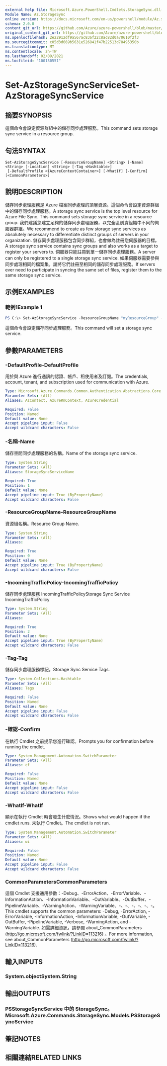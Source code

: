 ```yaml
---
external help file: Microsoft.Azure.PowerShell.Cmdlets.StorageSync.dll-Help.xml
Module Name: Az.StorageSync
online version: https://docs.microsoft.com/en-us/powershell/module/Az.storagesync/set-Azstoragesyncservice
schema: 2.0.0
content_git_url: https://github.com/Azure/azure-powershell/blob/master/src/StorageSync/StorageSync/help/Set-AzStorageSyncService.md
original_content_git_url: https://github.com/Azure/azure-powershell/blob/master/src/StorageSync/StorageSync/help/Set-AzStorageSyncService.md
ms.openlocfilehash: 2e22912df9a567ac836f22c8ac82d0a70610f2f3
ms.sourcegitcommit: c05d3d669b5631e526841f47b22513d78495350b
ms.translationtype: MT
ms.contentlocale: zh-TW
ms.lasthandoff: 02/09/2021
ms.locfileid: "100130551"
---
```

# <span data-ttu-id="be0b0-101">Set-AzStorageSyncService</span><span class="sxs-lookup"><span data-stu-id="be0b0-101">Set-AzStorageSyncService</span></span>

## <span data-ttu-id="be0b0-102">摘要</span><span class="sxs-lookup"><span data-stu-id="be0b0-102">SYNOPSIS</span></span>
<span data-ttu-id="be0b0-103">這個命令會設定資源群組中的儲存同步處理服務。</span><span class="sxs-lookup"><span data-stu-id="be0b0-103">This command sets storage sync service in a resource group.</span></span>

## <span data-ttu-id="be0b0-104">句法</span><span class="sxs-lookup"><span data-stu-id="be0b0-104">SYNTAX</span></span>

```
Set-AzStorageSyncService [-ResourceGroupName] <String> [-Name] <String> [-Location] <String> [-Tag <Hashtable>]
 [-DefaultProfile <IAzureContextContainer>] [-WhatIf] [-Confirm] [<CommonParameters>]
```

## <span data-ttu-id="be0b0-105">說明</span><span class="sxs-lookup"><span data-stu-id="be0b0-105">DESCRIPTION</span></span>
<span data-ttu-id="be0b0-106">儲存同步處理服務是 Azure 檔案同步處理的頂層資源。這個命令會設定資源群組中的儲存同步處理服務。</span><span class="sxs-lookup"><span data-stu-id="be0b0-106">A storage sync service is the top level resource for Azure File Sync. This command sets storage sync service in a resource group.</span></span> <span data-ttu-id="be0b0-107">我們建議您建立足夠的儲存同步處理服務，以完全區別貴組織中不同的伺服器群組。</span><span class="sxs-lookup"><span data-stu-id="be0b0-107">We recommend to create as few storage sync services as absolutely necessary to differentiate distinct groups of servers in your organization.</span></span> <span data-ttu-id="be0b0-108">儲存同步處理服務包含同步群組，也會做為註冊您伺服器的目標。</span><span class="sxs-lookup"><span data-stu-id="be0b0-108">A storage sync service contains sync groups and also works as a target to register your servers to.</span></span> <span data-ttu-id="be0b0-109">伺服器只能註冊到單一儲存同步處理服務。</span><span class="sxs-lookup"><span data-stu-id="be0b0-109">A server can only be registered to a single storage sync service.</span></span> <span data-ttu-id="be0b0-110">如果伺服器需要參與同步處理相同的檔案集，請將它們註冊至相同的儲存同步處理服務。</span><span class="sxs-lookup"><span data-stu-id="be0b0-110">If servers ever need to participate in syncing the same set of files, register them to the same storage sync service.</span></span>

## <span data-ttu-id="be0b0-111">示例</span><span class="sxs-lookup"><span data-stu-id="be0b0-111">EXAMPLES</span></span>

### <span data-ttu-id="be0b0-112">範例1</span><span class="sxs-lookup"><span data-stu-id="be0b0-112">Example 1</span></span>
```powershell
PS C:\> Set-AzStorageSyncService -ResourceGroupName "myResourceGroup" -StorageSyncServiceName "myStorageSyncServiceName" -IncomingTrafficPolicy "AllowAllTraffic"
```

<span data-ttu-id="be0b0-113">這個命令會設定儲存同步處理服務。</span><span class="sxs-lookup"><span data-stu-id="be0b0-113">This command will set a storage sync service.</span></span>

## <span data-ttu-id="be0b0-114">參數</span><span class="sxs-lookup"><span data-stu-id="be0b0-114">PARAMETERS</span></span>

### <span data-ttu-id="be0b0-115">-DefaultProfile</span><span class="sxs-lookup"><span data-stu-id="be0b0-115">-DefaultProfile</span></span>
<span data-ttu-id="be0b0-116">用於與 Azure 進行通訊的認證、帳戶、租使用者及訂閱。</span><span class="sxs-lookup"><span data-stu-id="be0b0-116">The credentials, account, tenant, and subscription used for communication with Azure.</span></span>

```yaml
Type: Microsoft.Azure.Commands.Common.Authentication.Abstractions.Core.IAzureContextContainer
Parameter Sets: (All)
Aliases: AzContext, AzureRmContext, AzureCredential

Required: False
Position: Named
Default value: None
Accept pipeline input: False
Accept wildcard characters: False
```
### <span data-ttu-id="be0b0-117">-名稱</span><span class="sxs-lookup"><span data-stu-id="be0b0-117">-Name</span></span>
<span data-ttu-id="be0b0-118">儲存空間同步處理服務的名稱。</span><span class="sxs-lookup"><span data-stu-id="be0b0-118">Name of the storage sync service.</span></span>

```yaml
Type: System.String
Parameter Sets: (All)
Aliases: StorageSyncServiceName

Required: True
Position: 1
Default value: None
Accept pipeline input: True (ByPropertyName)
Accept wildcard characters: False
```

### <span data-ttu-id="be0b0-119">-ResourceGroupName</span><span class="sxs-lookup"><span data-stu-id="be0b0-119">-ResourceGroupName</span></span>
<span data-ttu-id="be0b0-120">資源組名稱。</span><span class="sxs-lookup"><span data-stu-id="be0b0-120">Resource Group Name.</span></span>

```yaml
Type: System.String
Parameter Sets: (All)
Aliases:

Required: True
Position: 0
Default value: None
Accept pipeline input: True (ByPropertyName)
Accept wildcard characters: False
```

### <span data-ttu-id="be0b0-121">-IncomingTrafficPolicy</span><span class="sxs-lookup"><span data-stu-id="be0b0-121">-IncomingTrafficPolicy</span></span>
<span data-ttu-id="be0b0-122">儲存同步處理服務 IncomingTrafficPolicy</span><span class="sxs-lookup"><span data-stu-id="be0b0-122">Storage Sync Service IncomingTrafficPolicy</span></span>

```yaml
Type: System.String
Parameter Sets: (All)
Aliases:

Required: True
Position: 2
Default value: None
Accept pipeline input: True (ByPropertyName)
Accept wildcard characters: False
```

### <span data-ttu-id="be0b0-123">-Tag</span><span class="sxs-lookup"><span data-stu-id="be0b0-123">-Tag</span></span>
<span data-ttu-id="be0b0-124">儲存同步處理服務標記。</span><span class="sxs-lookup"><span data-stu-id="be0b0-124">Storage Sync Service Tags.</span></span>

```yaml
Type: System.Collections.Hashtable
Parameter Sets: (All)
Aliases: Tags

Required: False
Position: Named
Default value: None
Accept pipeline input: False
Accept wildcard characters: False
```

### <span data-ttu-id="be0b0-125">-確認</span><span class="sxs-lookup"><span data-stu-id="be0b0-125">-Confirm</span></span>
<span data-ttu-id="be0b0-126">在執行 Cmdlet 之前提示您進行確認。</span><span class="sxs-lookup"><span data-stu-id="be0b0-126">Prompts you for confirmation before running the cmdlet.</span></span>

```yaml
Type: System.Management.Automation.SwitchParameter
Parameter Sets: (All)
Aliases: cf

Required: False
Position: Named
Default value: None
Accept pipeline input: False
Accept wildcard characters: False
```

### <span data-ttu-id="be0b0-127">-WhatIf</span><span class="sxs-lookup"><span data-stu-id="be0b0-127">-WhatIf</span></span>
<span data-ttu-id="be0b0-128">顯示在執行 Cmdlet 時會發生什麼情況。</span><span class="sxs-lookup"><span data-stu-id="be0b0-128">Shows what would happen if the cmdlet runs.</span></span> <span data-ttu-id="be0b0-129">未執行 Cmdlet。</span><span class="sxs-lookup"><span data-stu-id="be0b0-129">The cmdlet is not run.</span></span>

```yaml
Type: System.Management.Automation.SwitchParameter
Parameter Sets: (All)
Aliases: wi

Required: False
Position: Named
Default value: None
Accept pipeline input: False
Accept wildcard characters: False
```

### <span data-ttu-id="be0b0-130">CommonParameters</span><span class="sxs-lookup"><span data-stu-id="be0b0-130">CommonParameters</span></span>
<span data-ttu-id="be0b0-131">這個 Cmdlet 支援通用參數：-Debug、-ErrorAction、-ErrorVariable、-InformationAction、-InformationVariable、-OutVariable、-OutBuffer、-PipelineVariable、-WarningAction、-WarningVariable、-、-、-、-、-、-。</span><span class="sxs-lookup"><span data-stu-id="be0b0-131">This cmdlet supports the common parameters: -Debug, -ErrorAction, -ErrorVariable, -InformationAction, -InformationVariable, -OutVariable, -OutBuffer, -PipelineVariable, -Verbose, -WarningAction, and -WarningVariable.</span></span> <span data-ttu-id="be0b0-132">如需詳細資訊，請參閱 about_CommonParameters (http://go.microsoft.com/fwlink/?LinkID=113216) 。</span><span class="sxs-lookup"><span data-stu-id="be0b0-132">For more information, see about_CommonParameters (http://go.microsoft.com/fwlink/?LinkID=113216).</span></span>

## <span data-ttu-id="be0b0-133">輸入</span><span class="sxs-lookup"><span data-stu-id="be0b0-133">INPUTS</span></span>

### <span data-ttu-id="be0b0-134">System.object</span><span class="sxs-lookup"><span data-stu-id="be0b0-134">System.String</span></span>

## <span data-ttu-id="be0b0-135">輸出</span><span class="sxs-lookup"><span data-stu-id="be0b0-135">OUTPUTS</span></span>

### <span data-ttu-id="be0b0-136">PSStorageSyncService 中的 StorageSync。</span><span class="sxs-lookup"><span data-stu-id="be0b0-136">Microsoft.Azure.Commands.StorageSync.Models.PSStorageSyncService</span></span>

## <span data-ttu-id="be0b0-137">筆記</span><span class="sxs-lookup"><span data-stu-id="be0b0-137">NOTES</span></span>

## <span data-ttu-id="be0b0-138">相關連結</span><span class="sxs-lookup"><span data-stu-id="be0b0-138">RELATED LINKS</span></span>
